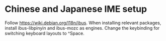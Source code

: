 # Chinese and Japanese IME setup

Follow <https://wiki.debian.org/I18n/ibus>. When installing relevant packages, install ibus-libpinyin and ibus-mozc as engines. Change the keybinding for switching keyboard layouts to ^Space.
